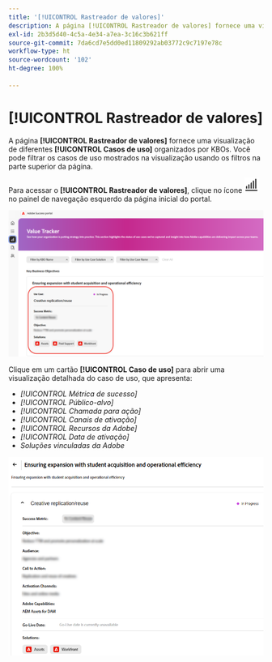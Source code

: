 ```yaml
---
title: '[!UICONTROL Rastreador de valores]'
description: A página [!UICONTROL Rastreador de valores] fornece uma visualização dos [!UICONTROL Casos de uso] organizados por KBOs.
exl-id: 2b3d5d40-4c5a-4e34-a7ea-3c16c3b621ff
source-git-commit: 7da6cd7e5dd0ed11809292ab03772c9c7197e78c
workflow-type: ht
source-wordcount: '102'
ht-degree: 100%

---
```


# [!UICONTROL Rastreador de valores]

A página **[!UICONTROL Rastreador de valores]** fornece uma visualização de diferentes **[!UICONTROL Casos de uso]** organizados por KBOs. Você pode filtrar os casos de uso mostrados na visualização usando os filtros na parte superior da página.

Para acessar o **[!UICONTROL Rastreador de valores]**, clique no ícone ![value-tracker-icon](/help/adobe-success-portal/assets/value-tracker-icon.png) no painel de navegação esquerdo da página inicial do portal.

![value-tracker-landing-page](/help/adobe-success-portal/assets/value-tracker-landing-page.png)

Clique em um cartão **[!UICONTROL Caso de uso]** para abrir uma visualização detalhada do caso de uso, que apresenta:

* *[!UICONTROL Métrica de sucesso]*
* *[!UICONTROL Público-alvo]*
* *[!UICONTROL Chamada para ação]*
* *[!UICONTROL Canais de ativação]*
* *[!UICONTROL Recursos da Adobe]*
* *[!UICONTROL Data de ativação]*
* *Soluções vinculadas da Adobe*

![value-tracker-use-case-example](/help/adobe-success-portal/assets/value-tracker-use-case-example.png)
